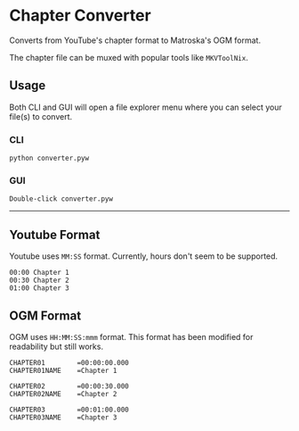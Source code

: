 # Chapter Converter
Converts from YouTube's chapter format to Matroska's OGM format.

The chapter file can be muxed with popular tools like `MKVToolNix`.

## Usage
Both CLI and GUI will open a file explorer menu where you can select your file(s) to convert.

### CLI
```
python converter.pyw
```

### GUI
```
Double-click converter.pyw
```

-----------------------------------------------------------------------

## Youtube Format
Youtube uses `MM:SS` format. Currently, hours don't seem to be supported.
```
00:00 Chapter 1
00:30 Chapter 2
01:00 Chapter 3
```

## OGM Format
OGM uses `HH:MM:SS:mmm` format. This format has been modified for readability but still works.
```
CHAPTER01        =00:00:00.000
CHAPTER01NAME    =Chapter 1

CHAPTER02        =00:00:30.000
CHAPTER02NAME    =Chapter 2

CHAPTER03        =00:01:00.000
CHAPTER03NAME    =Chapter 3
```
